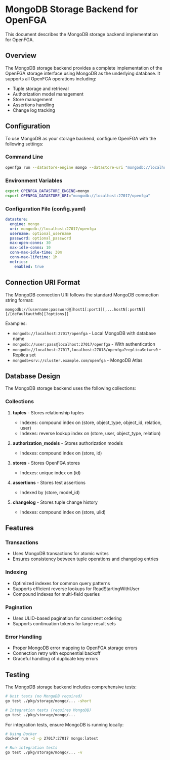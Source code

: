 # MongoDB Storage Backend for OpenFGA

This document describes the MongoDB storage backend implementation for OpenFGA.

## Overview

The MongoDB storage backend provides a complete implementation of the OpenFGA storage interface using MongoDB as the underlying database. It supports all OpenFGA operations including:

- Tuple storage and retrieval
- Authorization model management  
- Store management
- Assertions handling
- Change log tracking

## Configuration

To use MongoDB as your storage backend, configure OpenFGA with the following settings:

### Command Line

```bash
openfga run --datastore-engine mongo --datastore-uri "mongodb://localhost:27017/openfga"
```

### Environment Variables

```bash
export OPENFGA_DATASTORE_ENGINE=mongo
export OPENFGA_DATASTORE_URI="mongodb://localhost:27017/openfga"
```

### Configuration File (config.yaml)

```yaml
datastore:
  engine: mongo
  uri: mongodb://localhost:27017/openfga
  username: optional_username
  password: optional_password
  max-open-conns: 30
  max-idle-conns: 10
  conn-max-idle-time: 30m
  conn-max-lifetime: 1h
  metrics:
    enabled: true
```

## Connection URI Format

The MongoDB connection URI follows the standard MongoDB connection string format:

```
mongodb://[username:password@]host1[:port1][,...hostN[:portN]][/[defaultauthdb][?options]]
```

Examples:
- `mongodb://localhost:27017/openfga` - Local MongoDB with database name
- `mongodb://user:pass@localhost:27017/openfga` - With authentication
- `mongodb://localhost:27017,localhost:27018/openfga?replicaSet=rs0` - Replica set
- `mongodb+srv://cluster.example.com/openfga` - MongoDB Atlas

## Database Design

The MongoDB storage backend uses the following collections:

### Collections

1. **tuples** - Stores relationship tuples
   - Indexes: compound index on (store, object_type, object_id, relation, user)
   - Indexes: reverse lookup index on (store, user, object_type, relation)

2. **authorization_models** - Stores authorization models
   - Indexes: compound index on (store, id)

3. **stores** - Stores OpenFGA stores
   - Indexes: unique index on (id)

4. **assertions** - Stores test assertions
   - Indexed by (store, model_id)

5. **changelog** - Stores tuple change history
   - Indexes: compound index on (store, ulid)

## Features

### Transactions
- Uses MongoDB transactions for atomic writes
- Ensures consistency between tuple operations and changelog entries

### Indexing
- Optimized indexes for common query patterns
- Supports efficient reverse lookups for ReadStartingWithUser
- Compound indexes for multi-field queries

### Pagination
- Uses ULID-based pagination for consistent ordering
- Supports continuation tokens for large result sets

### Error Handling
- Proper MongoDB error mapping to OpenFGA storage errors
- Connection retry with exponential backoff
- Graceful handling of duplicate key errors

## Testing

The MongoDB storage backend includes comprehensive tests:

```bash
# Unit tests (no MongoDB required)
go test ./pkg/storage/mongo/... -short

# Integration tests (requires MongoDB)
go test ./pkg/storage/mongo/... 
```

For integration tests, ensure MongoDB is running locally:

```bash
# Using Docker
docker run -d -p 27017:27017 mongo:latest

# Run integration tests
go test ./pkg/storage/mongo/... -v
```